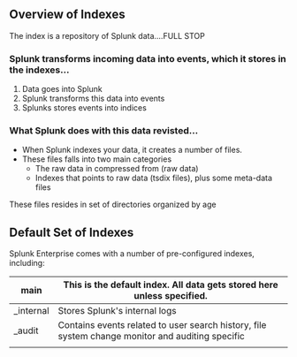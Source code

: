 


## Overview of Indexes


The index is a repository of Splunk data....FULL STOP

### Splunk transforms incoming data into events, which it stores in the indexes...


1. Data goes into Splunk
2. Splunk transforms this data into events
3. Splunks stores events into indices


### What Splunk does with this data revisted...

-   When Splunk indexes your data, it creates a number of files.
-   These files falls into two main categories
    *   The raw data in compressed from (raw data)
    *   Indexes that points to raw data (tsdix files), plus some meta-data files
    
These files resides in set of directories organized by age


    
    
    
## Default Set of Indexes

Splunk Enterprise comes with a number of pre-configured indexes, including:

| main      | This is the default index.   All data gets stored here unless specified.                         |
|-----------|--------------------------------------------------------------------------------------------------|
| _internal | Stores Splunk's internal logs                                                                    |
| _audit    | Contains events related to user search history, file system change monitor and auditing specific |
|           |                                                                                                  |





